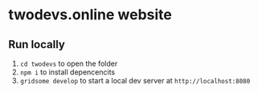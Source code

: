 # twodevs.online website


## Run locally

1. `cd twodevs` to open the folder
2. `npm i` to install depencencits
3. `gridsome develop` to start a local dev server at `http://localhost:8080`

